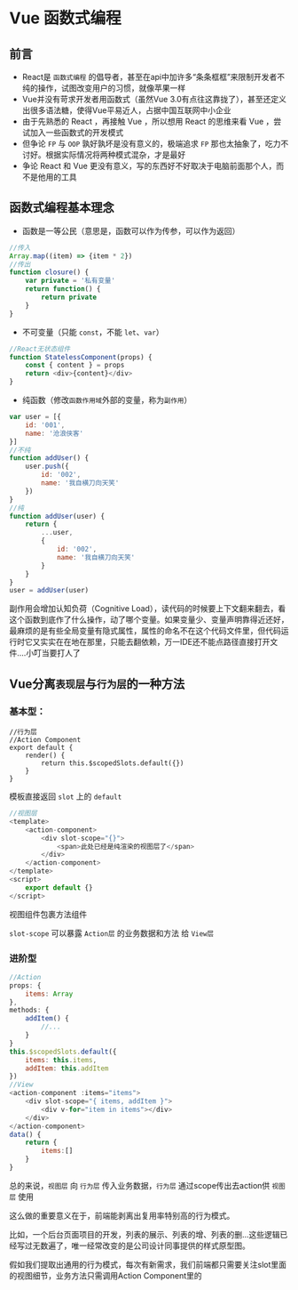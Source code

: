 # Vue 函数式编程
## 前言
* React是 `函数式编程` 的倡导者，甚至在api中加许多“条条框框”来限制开发者不纯的操作，试图改变用户的习惯，就像苹果一样
* Vue并没有苛求开发者用函数式（虽然Vue 3.0有点往这靠拢了），甚至还定义出很多语法糖，使得Vue平易近人，占据中国互联网中小企业
* 由于先熟悉的 React ，再接触 Vue ，所以想用 React 的思维来看 Vue ，尝试加入一些函数式的开发模式
* 但争论 `FP` 与 `OOP` 孰好孰坏是没有意义的，极端追求 `FP` 那也太抽象了，吃力不讨好。根据实际情况将两种模式混杂，才是最好
* 争论 React 和 Vue 更没有意义，写的东西好不好取决于电脑前面那个人，而不是他用的工具

## 函数式编程基本理念
* 函数是一等公民（意思是，函数可以作为传参，可以作为返回）
```js
//传入
Array.map((item) => {item * 2})
//传出
function closure() {
    var private = '私有变量'
    return function() {
        return private
    }
}
```
* 不可变量（只能 `const`，不能 `let`、`var`）
```js
//React无状态组件
function StatelessComponent(props) {
    const { content } = props
    return <div>{content}</div>
}
```
* 纯函数（修改`函数作用域`外部的变量，称为`副作用`）
```js
var user = [{
    id: '001',
    name: '沧浪侠客'
}]
//不纯
function addUser() {
    user.push({
        id: '002',
        name: '我自横刀向天笑'
    })
}
//纯
function addUser(user) {
    return {
        ...user,
        {
            id: '002',
            name: '我自横刀向天笑'
        }
    }
}
user = addUser(user)
```
副作用会增加认知负荷（Cognitive Load），读代码的时候要上下文翻来翻去，看这个函数到底作了什么操作，动了哪个变量。如果变量少、变量声明靠得近还好，最麻烦的是有些全局变量有隐式属性，属性的命名不在这个代码文件里，但代码运行时它又实实在在地在那里，只能去翻依赖，万一IDE还不能点路径直接打开文件....小叮当要打人了
## Vue分离`表现层`与`行为层`的一种方法
### 基本型：
```JS
//行为层
//Action Component
export default {
    render() {
        return this.$scopedSlots.default({})
    }
}
```
模板直接返回 `slot` 上的 `default`

```js
//视图层
<template>
    <action-component>
        <div slot-scope="{}">
            <span>此处已经是纯渲染的视图层了</span>
        </div>
    </action-component>
</template>
<script>
    export default {}
</script>
```
视图组件包裹方法组件

`slot-scope` 可以暴露 `Action层` 的业务数据和方法 给 `View层` 
### 进阶型
```js
//Action
props: {
    items: Array
},
methods: {
    addItem() {
        //...
    }
}
this.$scopedSlots.default({
    items: this.items,
    addItem: this.addItem
})
//View
<action-component :items="items">
    <div slot-scope="{ items, addItem }">
        <div v-for="item in items"></div>
    </div>
</action-component>
data() {
    return {
        items:[]
    }
}
```
总的来说，`视图层` 向 `行为层` 传入业务数据，`行为层` 通过scope传出去action供 `视图层` 使用

这么做的重要意义在于，前端能剥离出复用率特别高的行为模式。

比如，一个后台页面项目的开发，列表的展示、列表的增、列表的删...这些逻辑已经写过无数遍了，唯一经常改变的是公司设计同事提供的样式原型图。

假如我们提取出通用的行为模式，每次有新需求，我们前端都只需要关注slot里面的视图细节，业务方法只需调用Action Component里的